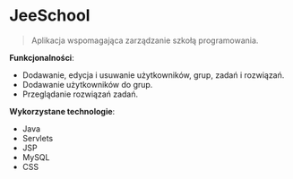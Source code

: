 # JeeSchool

>Aplikacja wspomagająca zarządzanie szkołą programowania.

**Funkcjonalności**:
- Dodawanie, edycja i usuwanie użytkowników, grup, zadań i rozwiązań. 
- Dodawanie użytkowników do grup. 
- Przeglądanie rozwiązań zadań.

**Wykorzystane technologie**:
- Java
- Servlets
- JSP
- MySQL
- CSS
